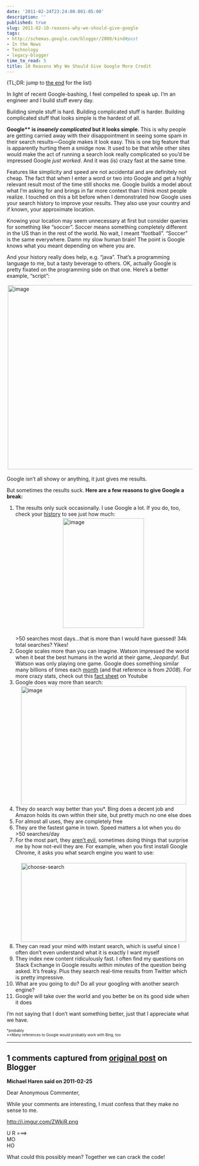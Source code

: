 ```yaml
---
date: '2011-02-24T23:24:00.001-05:00'
description: ''
published: true
slug: 2011-02-10-reasons-why-we-should-give-google
tags:
- http://schemas.google.com/blogger/2008/kind#post
- In the News
- Technology
- legacy-blogger
time_to_read: 5
title: 10 Reasons Why We Should Give Google More Credit
---
```


<p>(TL;DR: jump to <a href="#toptenlist-google">the end</a> for the list)</p>
<p>In light of recent Google-bashing, I feel compelled to speak up. I’m an engineer and I build stuff every day.</p>
<p>Building simple stuff is hard. Building complicated stuff is harder. Building complicated stuff that looks simple is the hardest of all.</p>
<p><strong>Google** is <em>insanely complicated </em>but it looks simple</strong>. This is why people are getting carried away with their disappointment in seeing some spam in their search results—Google makes it look easy. This is one big feature that is apparently hurting them a smidge now. It used to be that while other sites would make the act of running a search look really complicated so you’d be impressed Google <em>just worked</em>. And it was (is) crazy fast at the same time.</p>
<p>Features like simplicity and speed are not accidental and are definitely not cheap. The fact that when I enter a word or two into Google and get a highly relevant result most of the time still shocks me. Google builds a model about what I’m asking for and brings in far more context than I think most people realize. I touched on this a bit before when I demonstrated how Google uses your search history to improve your results. They also use your country and if known, your approximate location. </p>
<p>Knowing your location may seem unnecessary at first but consider queries for something like “soccer”. Soccer means something completely different in the US than in the rest of the world. No wait, I meant “football”. “Soccer” is the same everywhere. Damn my slow human brain! The point is Google knows what you meant depending on where you are. </p>
<p>And your history really does help, e.g. “java”. That’s a programming language to me, but a tasty beverage to others. OK, actually Google is pretty fixated on the programming side on that one. Here’s a better example, “script”:</p>
<p><img alt="image" height="502" src="http://lh3.ggpht.com/_IKD9WtY5kxU/TWcu4ZwyLfI/AAAAAAAABdk/ppr1Cyl9IiM/image%5B9%5D.png" style="margin: 3px; display: inline;" title="image" width="700" /></p>
<p>Google isn’t all showy or anything, it just gives me results.</p>  <p id="toptenlist-google">But sometimes the results suck. <strong>Here are a few reasons to give Google a break:</strong></p>  <ol>   <li>The results only suck occasionally. I use Google a lot. If you do, too, check your <a href="https://www.google.com/history/">history</a> to see just how much:       <br /><img alt="image" height="299" src="http://lh6.ggpht.com/_IKD9WtY5kxU/TWcu4_Kf8MI/AAAAAAAABdo/hwt_9Mqek5E/image%5B5%5D.png" style="margin: 3px auto; display: block; float: none;" title="image" width="221" />       <br />&gt;50 searches most days…that is more than I would have guessed! 34k total searches? Yikes! </li>    <li>Google scales more than you can imagine. Watson impressed the world when it beat the best humans in the world at their game, <em>Jeopardy!.</em> But Watson was only playing one game. Google does something similar many billions of times each <a href="http://searchenginewatch.com/3630718">month</a> (and that reference is from <em>2008</em>). For more crazy stats, check out this <a href="http://www.youtube.com/t/fact_sheet">fact sheet</a> on Youtube </li>    <li>Google does way more than search:      <br /><img alt="image" height="322" src="http://lh3.ggpht.com/_IKD9WtY5kxU/TWcu5jjFIuI/AAAAAAAABds/NJGH7zwf9mI/image%5B11%5D.png" style="margin: 3px auto; display: block; float: none;" title="image" width="450" /> </li>    <li>They do search way better than you*. Bing does a decent job and Amazon holds its own within their site, but pretty much no one else does </li>    <li>For almost all uses, they are completely free </li>    <li>They are the fastest game in town. Speed matters a lot when you do &gt;50 searches/day </li>    <li>For the most part, they <a href="http://en.wikipedia.org/wiki/Don't_be_evil">aren’t evil</a>, sometimes doing things that surprise me by how not-evil they are. For example, when you first install Google Chrome, it asks you what search engine you want to use:       <br />      <br /><img alt="choose-search" height="215" src="http://lh3.ggpht.com/_IKD9WtY5kxU/TWcu6Kc_MtI/AAAAAAAABdw/Hl5SqwYb7bo/choose-search%5B3%5D.jpg" style="margin: 3px auto; display: block; float: none;" title="choose-search" width="450" /> </li>    <li>They can read your mind with instant search, which is useful since I often don’t even understand what it is exactly I want myself </li>    <li>They index new content ridiculously fast. I often find my questions on Stack Exchange in Google results <em>within minutes </em>of the question being asked. It’s freaky. Plus they search real-time results from Twitter which is pretty impressive. </li>    <li>What are you going to do? Do all your googling with another search engine?      <br /></li>    <li>Google will take over the world and you better be on its good side when it does </li> </ol>
<p>I’m not saying that I don’t want something better, just that I appreciate what we have.</p>
<p><font size="1">*probably      <br />*<font size="1">*Many references to Google would probably work with Bing, too</font></font></p>

---

## 1 comments captured from [original post](https://blog.wassupy.com/2011/02/10-reasons-why-we-should-give-google.html) on Blogger

**Michael Haren said on 2011-02-25**

Dear Anonymous Commenter, 

While your comments are interesting, I must confess that they make no sense to me. 

http://i.imgur.com/ZWkiR.png

  U R ===&gt;<br />  MO <br />  HO

What could this possibly mean? Together we can crack the code!


